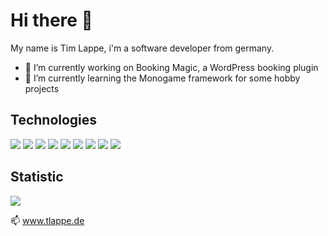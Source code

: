 # Hi there 👋
My name is Tim Lappe, i'm a software developer from germany.

- 🔭 I’m currently working on Booking Magic, a WordPress booking plugin 
- 🌱 I’m currently learning the Monogame framework for some hobby projects 

## Technologies
![](https://img.shields.io/badge/Language-PHP-informational)
![](https://img.shields.io/badge/Language-JavaScript-informational)
![](https://img.shields.io/badge/Language-TypeScript-informational)
![](https://img.shields.io/badge/Language-CSharp-informational)
![](https://img.shields.io/badge/Language-HTML-purple)
![](https://img.shields.io/badge/Language-CSS-purple)
![](https://img.shields.io/badge/Tools-Docker-red)
![](https://img.shields.io/badge/Tools-PHPStorm-red)
![](https://img.shields.io/badge/OS-Linux-critical)


## Statistic
<img
  align="center"
  src="https://github-readme-stats.vercel.app/api/?username=tim-lappe&theme=dracula"
/>


📫 www.tlappe.de

